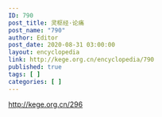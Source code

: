 ```yaml
---
ID: 790
post_title: 灵枢经·论痛
post_name: "790"
author: Editor
post_date: 2020-08-31 03:00:00
layout: encyclopedia
link: http://kege.org.cn/encyclopedia/790
published: true
tags: [ ]
categories: [ ]
---
```

http://kege.org.cn/296